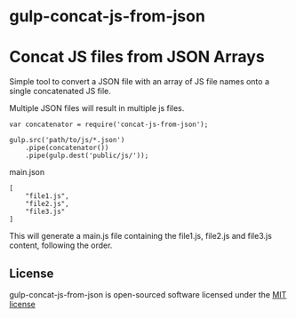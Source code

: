 # gulp-concat-js-from-json

Concat JS files from JSON Arrays
========================================

Simple tool to convert a JSON file with an array of JS file names onto a single concatenated JS file.

Multiple JSON files will result in multiple js files.

```
var concatenator = require('concat-js-from-json');

gulp.src('path/to/js/*.json')
	.pipe(concatenator())
	.pipe(gulp.dest('public/js/'));
```

main.json
```
[
	"file1.js",
	"file2.js",
	"file3.js"
]
```

This will generate a main.js file containing the file1.js, file2.js and file3.js content, following the order.

License
----------

gulp-concat-js-from-json is open-sourced software licensed under the [MIT license](http://opensource.org/licenses/MIT)